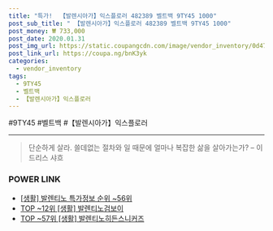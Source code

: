 ```yaml
--- 
title: "특가!  【발렌시아가】익스플로러 482389 벨트백 9TY45 1000" 
post_sub_title: " 【발렌시아가】익스플로러 482389 벨트백 9TY45 1000" 
post_money: ₩ 733,000 
post_date: 2020.01.31 
post_img_url: https://static.coupangcdn.com/image/vendor_inventory/0d47/e50b707d2a634d89a1deff72f33ecb4cbf75d3949314aeb2296504406b68.jpg 
post_link_url: https://coupa.ng/bnK3yk 
categories: 
  - vendor_inventory 
tags: 
  - 9TY45 
  - 벨트백 
  - 【발렌시아가】익스플로러 
--- 
```

  #9TY45 #벨트백 #【발렌시아가】익스플로러 
<hr> 

> 단순하게 살라. 쓸데없는 절차와 일 때문에 얼마나 복잡한 삶을 살아가는가? – 이드리스 샤흐 


### POWER LINK

* <a href="https://blog.naver.com/sakai111/221777244880" target="_blank"> [생활] 발렌티노 특가정보 순위 ~56위</a>
* <a href="https://blog.naver.com/fasyy4321/221776641223" target="_blank"> TOP ~12위 [생활] 발렌티노검보이</a>
* <a href="https://blog.naver.com/fasyy4321/221778642336" target="_blank"> TOP ~57위 [생활] 발렌티노히든스니커즈</a>
